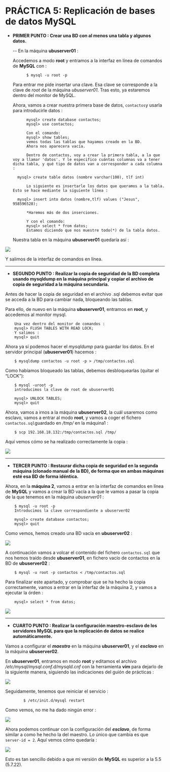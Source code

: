 # PRÁCTICA 5: Replicación de bases de datos MySQL



* **PRIMER PUNTO : Crear una BD con al menos una tabla y algunos datos.**

	-- En la máquina **ubuserver01** :
	
	Accedemos a modo **root** y entramos a la interfaz en línea de comandos de **MySQL** con : 

			$ mysql -u root -p
			
	Para entrar me pide insertar una clave. Esa clave se corresponde a la clave de _root_ de la máquina _ubuserver01_. Tras esto, ya estaremos dentro del monitor de MySQL.

	Ahora, vamos a crear nuestra primera base de datos, `contactos`y usarla para introducirle datos :
	
			mysql> create database contactos;
			mysql> use contactos;
			
			Con el comando:
			mysql> show tables;
			vemos todas las tablas que hayamos creado en la BD.
			Ahora nos aparecera vacía.
			
			Dentro de contactos, voy a crear la primera tabla, a la que voy a llamar 'datos'. Y le especifico cuántas columnas va a tener dicha tabla, y qué tipo de datos van a corresponder a cada columna : 
			
		mysql> create table datos (nombre varchar(100), tlf int)

			Lo siguiente es insertarle los datos que queramos a la tabla. Esto se hace mediante la siguiente línea : 
		
		mysql> insert into datos (nombre,tlf) values ("Jesus", 958596528);
		
			*Haremos más de dos inserciones.

			Y con el comando:
			mysql> select * from datos;
			Estamos diciendo que nos muestre todo(*) de la tabla datos.
			
	Nuestra tabla en la máquina **ubuserver01** quedaría así :

![](https://github.com/Jesus715/SWAP_2017-2018/blob/master/P5/tablaDATOSubuserver01.png) 

Y salimos de la interfaz de comandos en línea.


___

* **SEGUNDO PUNTO : Realizar la copia de seguridad de la BD completa usando mysqldump en la máquina principal y copiar el archivo de copia de seguridad a la máquina secundaria.**

Antes de hacer la copia de seguridad en el archivo .sql debemos evitar que se acceda a la BD para cambiar nada, bloqueando las tablas.

Para ello, de nuevo en la máquina **ubuserver01**, entramos en **root**, y accedemos al monitor mysql. 

		Una vez dentro del monitor de comandos :
		mysql> FLUSH TABLES WITH READ LOCK;
		Y salimos : 
		mysql> quit
		
Ahora ya sí podemos hacer el _mysqldump_ para guardar los datos. En el servidor principal (**ubuserver01**) hacemos :

		$ mysqldump contactos -u root -p > /tmp/contactos.sql

Como habíamos bloqueado las tablas, debemos desbloquearlas (quitar el “LOCK”):

		$ mysql -uroot -p
		introducimos la clave de root de ubuserver01
		
		mysql> UNLOCK TABLES;
		mysql> quit
		
Ahora, vamos a irnos a la máquina **ubuserver02**, la cuál usaremos como esclavo, vamos a entrar al modo **root**, y vamos a coger el fichero `contactos.sql`guardado en _/tmp/_ en la máquina1 :

		$ scp 192.168.18.132:/tmp/contactos.sql /tmp/
		
Aquí vemos cómo se ha realizado correctamente la copia : 

![](https://github.com/Jesus715/SWAP_2017-2018/blob/master/P5/scpDEubuserver1Enubuserver2.png) 

___

* **TERCER PUNTO : Restaurar dicha copia de seguridad en la segunda máquina (clonado manual de la BD), de forma que en ambas máquinas esté esa BD de forma idéntica.**

Ahora, en la **máquina 2**, vamos a entrar en la interfaz de comandos en línea de **MySQL** y vamos a crear la BD vacía a la que le vamos a pasar la copia de la que tenemos en la máquina _ubuserver01_ :

		$ mysql -u root -p
		Introducimos la clave correspondiente a ubuserver02
		
		mysql> create database contactos;
		mysql> quit
		
Como vemos, hemos creado una BD vacía en **ubuserver02** :

![](https://github.com/Jesus715/SWAP_2017-2018/blob/master/P5/CONTACTOSdeUbu2AntesDEcopiar.png) 

A continuación vamos a volcar el contenido del fichero `contactos.sql` que nos hemos traído desde **ubuserver01**, en fichero vacío de contactos en la BD de **ubuserver02** :

		$ mysql -u root -p contactos < /tmp/contactos.sql
		
Para finalizar este apartado, y comprobar que se ha hecho la copia correctamente, vamos a entrar en la interfaz de la máquina 2, y vamos a ejecutar la órden :

		mysql> select * from datos;
		
![](https://github.com/Jesus715/SWAP_2017-2018/blob/master/P5/copiaCORRECTAenubuserver02.png) 

___

* **CUARTO PUNTO : Realizar la configuración maestro-esclavo de los servidores MySQL para que la replicación de datos se realice automáticamente.**

Vamos a configurar el **_maestro_** en la máquina **ubuserver01**, y el **_esclavo_** en la máquina **ubuserver02**.

En **ubuserver01**, entramos en modo **root** y editamos el archivo _/etc/mysql/mysql.conf.d/mysqld.cnf_ con la herramienta **vim** para dejarlo de la siguiente manera, siguiendo las indicaciones del guión de prácticas :

![](https://github.com/Jesus715/SWAP_2017-2018/blob/master/P5/mysqldCONFenUBUSERVER01maestro.png) 

Seguidamente, tenemos que reiniciar el servicio :

			$ /etc/init.d/mysql restart

Como vemos, no me ha dado ningún error :

![](https://github.com/Jesus715/SWAP_2017-2018/blob/master/P5/restartenMAESTROsinerrores.png) 

 Ahora podemos continuar con la configuración del **_esclavo_**, de forma similar a como he hecho la del maestro. Lo único que cambia es que `server-id = 2`. Aquí vemos cómo quedaría : 

![](https://github.com/Jesus715/SWAP_2017-2018/blob/master/P5/mysqldCONFenUBUSERVER02esclavo.png) 
 
 Esto es tan sencillo debido a que mi versión de **MySQL** es superior a la 5.5 (5.7.22).
 
 

